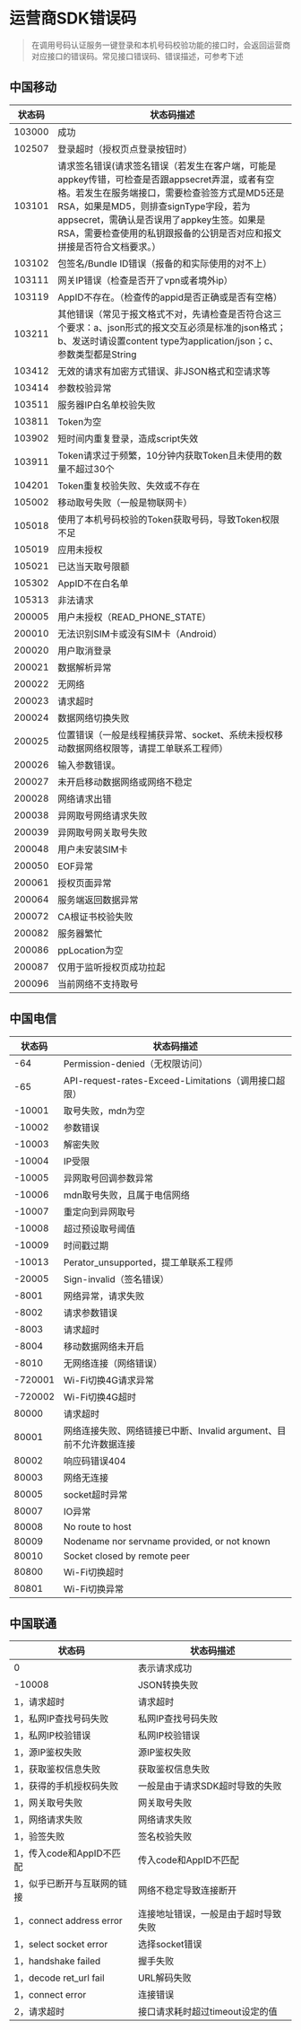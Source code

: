 # 运营商SDK错误码

> 在调用号码认证服务一键登录和本机号码校验功能的接口时，会返回运营商对应接口的错误码。常见接口错误码、错误描述，可参考下述      
> 
## 中国移动
 **状态码**|  **状态码描述**
---------|---------
103000|	成功
102507|	登录超时（授权页点登录按钮时）
103101	|请求签名错误(请求签名错误（若发生在客户端，可能是appkey传错，可检查是否跟appsecret弄混，或者有空格。若发生在服务端接口，需要检查验签方式是MD5还是RSA，如果是MD5，则排查signType字段，若为appsecret，需确认是否误用了appkey生签。如果是RSA，需要检查使用的私钥跟报备的公钥是否对应和报文拼接是否符合文档要求。）
103102|包签名/Bundle ID错误（报备的和实际使用的对不上）
103111|网关IP错误（检查是否开了vpn或者境外ip）
103119|	AppID不存在。（检查传的appid是否正确或是否有空格）
103211	|其他错误（常见于报文格式不对，先请检查是否符合这三个要求：a、json形式的报文交互必须是标准的json格式；b、发送时请设置content type为application/json；c、参数类型都是String
103412	|无效的请求有加密方式错误、非JSON格式和空请求等
103414	|参数校验异常
103511	|服务器IP白名单校验失败
103811	|Token为空
103902	|短时间内重复登录，造成script失效
103911	|Token请求过于频繁，10分钟内获取Token且未使用的数量不超过30个
104201	|Token重复校验失败、失效或不存在
105002|移动取号失败（一般是物联网卡）
105018	|使用了本机号码校验的Token获取号码，导致Token权限不足
105019	|应用未授权
105021	|已达当天取号限额
105302	|AppID不在白名单
105313	|非法请求
200005	|用户未授权（READ_PHONE_STATE）
200010	|无法识别SIM卡或没有SIM卡（Android）
200020	|用户取消登录
200021	|数据解析异常
200022	|无网络
200023	|请求超时
200024	|数据网络切换失败
200025	|位置错误（一般是线程捕获异常、socket、系统未授权移动数据网络权限等，请提工单联系工程师）
200026	|输入参数错误。
200027	|未开启移动数据网络或网络不稳定
200028	|网络请求出错
200038	|异网取号网络请求失败
200039	|异网取号网关取号失败
200048	|用户未安装SIM卡
200050	|EOF异常
200061	|授权页面异常
200064	|服务端返回数据异常
200072	|CA根证书校验失败
200082	|服务器繁忙
200086	|ppLocation为空
200087	|仅用于监听授权页成功拉起
200096	|当前网络不支持取号
       
## 中国电信
 **状态码**|  **状态码描述**
---------|---------
-64	|Permission-denied（无权限访问）                                            
-65	|API-request-rates-Exceed-Limitations（调用接口超限）
-10001|	取号失败，mdn为空
-10002|	参数错误
-10003|	解密失败
-10004|	IP受限
-10005|	异网取号回调参数异常
-10006|	mdn取号失败，且属于电信网络
-10007|	重定向到异网取号
-10008|	超过预设取号阈值
-10009|	时间戳过期
-10013|	Perator_unsupported，提工单联系工程师
-20005|	Sign-invalid（签名错误）
-8001	|网络异常，请求失败
-8002	|请求参数错误
-8003	|请求超时
-8004	|移动数据网络未开启
-8010	|无网络连接（网络错误）
-720001|	Wi-Fi切换4G请求异常
-720002	|Wi-Fi切换4G超时
80000	|请求超时
80001	|网络连接失败、网络链接已中断、Invalid argument、目前不允许数据连接
80002	|响应码错误404
80003	|网络无连接
80005	|socket超时异常
80007	|IO异常
80008	|No route to host
80009	|Nodename nor servname provided, or not known
80010	|Socket closed by remote peer
80800	|Wi-Fi切换超时
80801	|Wi-Fi切换异常
        
## 中国联通
 **状态码**|  **状态码描述**
---------|---------
0	|表示请求成功
-10008|	JSON转换失败
1，请求超时 |请求超时
1，私网IP查找号码失败	| 私网IP查找号码失败
1，私网IP校验错误|	私网IP校验错误
1，源IP鉴权失败	|源IP鉴权失败
1，获取鉴权信息失败	| 获取鉴权信息失败
1，获得的手机授权码失败|	一般是由于请求SDK超时导致的失败
1，网关取号失败	|网关取号失败
1，网络请求失败|	网络请求失败
1，验签失败	|签名校验失败
1，传入code和AppID不匹配|	传入code和AppID不匹配
1，似乎已断开与互联网的链接|	网络不稳定导致连接断开
1，connect address error|	连接地址错误，一般是由于超时导致失败
1，select socket error|	选择socket错误
1，handshake failed|	握手失败
1，decode ret_url fail	|URL解码失败
1，connect error|	连接错误
2，请求超时	|接口请求耗时超过timeout设定的值
